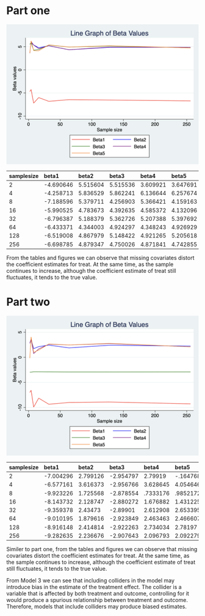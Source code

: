# Part one

![Graph1](Graph1.png)


|samplesize |   beta1  |   beta2  |   beta3  |   beta4  |   beta5  |
|:----------|:---------|:---------|:---------|:---------|:---------|
|         2 | -4.690646|  5.515604|  5.515536|  3.609921|  3.647691|
|         4 | -4.258713|  5.836529|  5.862241|  6.136644|  6.257674|
|         8 | -7.188596|  5.379711|  4.256903|  5.366421|  4.159163|
|        16 | -5.990525|  4.783673|  4.392635|  4.585372|  4.132096|
|        32 | -6.796387|  5.188379|  5.362726|  5.207388|  5.397692|
|        64 | -6.433371|  4.344003|  4.924297|  4.348243|  4.926929|
|       128 | -6.519008|  4.867979|  5.148422|  4.921265|  5.205618|
|       256 | -6.698785|  4.879347|  4.750026|  4.871841|  4.742855|


From the tables and figures we can observe that missing covariates distort the coefficient estimates for treat. At the same time, as the sample continues to increase, although the coefficient estimate of treat still fluctuates, it tends to the true value.

# Part two

![Graph2](Graph2.png)


|samplesize |     beta1 |    beta2 |    beta3  |  beta4   |   beta5  |
|:--------- |:----------|:---------|:----------|:---------|:---------|
|         2 | -7.004296 | 2.799126 |-2.954797  |2.79919   |-.1647684 |
|         4 | -6.577161 | 3.616373 |-2.956766  |3.628645  |4.054646  |
|         8 | -9.923226 | 1.725568 |-2.878554  |.7333176  |.9852172  |
|        16 | -8.143732 | 2.128747 |-2.880272  |1.676882  |1.431225  |
|        32 | -9.359378 | 2.43473  |-2.89901   |2.612908  |2.653395  |
|        64 | -9.010195 | 1.879616 |-2.923849  |2.463463  |2.466607  |
|       128 | -8.916148 | 2.414814 |-2.922263  |2.734034  |2.78197   |
|       256 | -9.282635 | 2.236676 |-2.907643  |2.096793  |2.092279  |

Similer to part one, from the tables and figures we can observe that missing covariates distort the coefficient estimates for treat. At the same time, as the sample continues to increase, although the coefficient estimate of treat still fluctuates, it tends to the true value. 

From Model 3 we can see that including colliders in the model may introduce bias in the estimate of the treatment effect. The collider is a variable that is affected by both treatment and outcome, controlling for it would produce a spurious relationship between treatment and outcome. Therefore, models that include colliders may produce biased estimates.